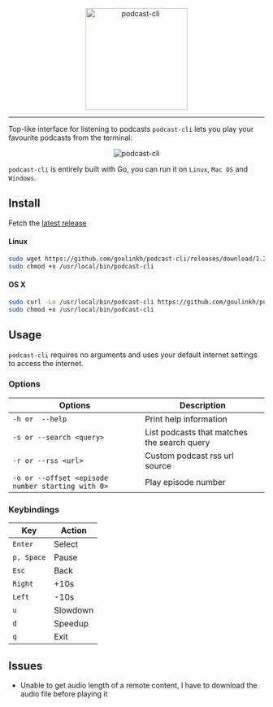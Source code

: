 <p align="center"><img width="200px" src="/resources/img/logo.png" alt="podcast-cli"/></p>


___

Top-like interface for listening to podcasts
`podcast-cli` lets you play your favourite podcasts from the terminal:
<p align="center"><img src="/resources/img/demo.gif" alt="podcast-cli"/></p>

`podcast-cli` is entirely built with Go, you can run it on `Linux`, `Mac OS` and `Windows`.

## Install
Fetch the [latest release](https://github.com/goulinkh/podcast-cli/releases)

#### Linux

```bash
sudo wget https://github.com/goulinkh/podcast-cli/releases/download/1.3.1/podcast-cli-1.3.1-linux-amd64 -O /usr/local/bin/podcast-cli
sudo chmod +x /usr/local/bin/podcast-cli
```

#### OS X

```bash
sudo curl -Lo /usr/local/bin/podcast-cli https://github.com/goulinkh/podcast-cli/releases/download/1.3.1/podcast-cli-1.3.1-darwin-amd64
sudo chmod +x /usr/local/bin/podcast-cli
```

## Usage
`podcast-cli` requires no arguments and uses your default internet settings to access the internet.

### Options

| Options                  | Description                                 |
| ------------------------ | ------------------------------------------- |
| `-h or  --help`          | Print help information                      |
| `-s or --search <query>` | List podcasts that matches the search query |
| `-r or --rss <url>`    | Custom podcast rss url source               |
| `-o or --offset <episode number starting with 0>` | Play episode number                         |

### Keybindings

| Key        | Action   |
| ---------- | -------- |
| `Enter`    | Select   |
| `p, Space` | Pause    |
| `Esc`      | Back     |
| `Right`    | +10s     |
| `Left`     | -10s     |
| `u`        | Slowdown |
| `d`        | Speedup  |
| `q`        | Exit     |


## Issues

* Unable to get audio length of a remote content, I have to download the audio file before playing it

